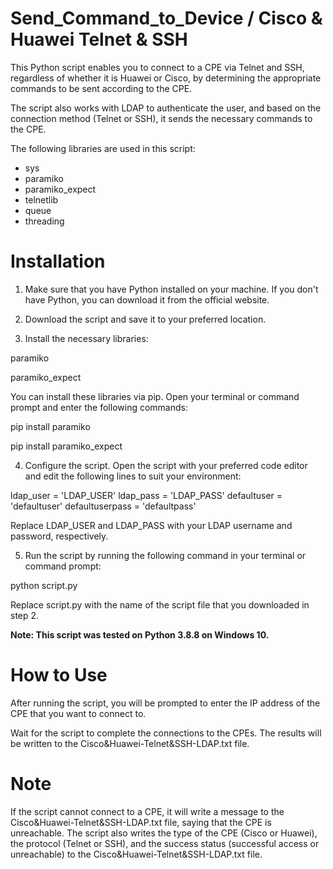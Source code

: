 # Send_Command_to_Device / Cisco & Huawei Telnet & SSH

This Python script enables you to connect to a CPE via Telnet and SSH, regardless of whether it is Huawei or Cisco, by determining the appropriate commands to be sent according to the CPE.

The script also works with LDAP to authenticate the user, and based on the connection method (Telnet or SSH), it sends the necessary commands to the CPE.

The following libraries are used in this script:

- sys
- paramiko
- paramiko_expect
- telnetlib
- queue
- threading

# Installation

1. Make sure that you have Python installed on your machine. If you don't have Python, you can download it from the official website.

2. Download the script and save it to your preferred location.

3. Install the necessary libraries:

paramiko

paramiko_expect

You can install these libraries via pip. Open your terminal or command prompt and enter the following commands:

pip install paramiko

pip install paramiko_expect

4. Configure the script. Open the script with your preferred code editor and edit the following lines to suit your environment:


ldap_user = 'LDAP_USER'
ldap_pass = 'LDAP_PASS'
defaultuser = 'defaultuser'
defaultuserpass = 'defaultpass'

Replace LDAP_USER and LDAP_PASS with your LDAP username and password, respectively.

5. Run the script by running the following command in your terminal or command prompt:

python script.py

Replace script.py with the name of the script file that you downloaded in step 2.

**Note: This script was tested on Python 3.8.8 on Windows 10.**


# How to Use

After running the script, you will be prompted to enter the IP address of the CPE that you want to connect to.

Wait for the script to complete the connections to the CPEs. The results will be written to the Cisco&Huawei-Telnet&SSH-LDAP.txt file.



# Note
If the script cannot connect to a CPE, it will write a message to the Cisco&Huawei-Telnet&SSH-LDAP.txt file, saying that the CPE is unreachable.
The script also writes the type of the CPE (Cisco or Huawei), the protocol (Telnet or SSH), and the success status (successful access or unreachable) to the Cisco&Huawei-Telnet&SSH-LDAP.txt file.

